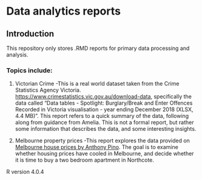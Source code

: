 # Data analytics reports 
## Introduction
This repository only stores .RMD reports for primary data processing and analysis.
### Topics include:
1. Victorian Crime 
-This is a real world dataset taken from the Crime Statistics Agency Victoria. https://www.crimestatistics.vic.gov.au/download-data, specifically the data called “Data tables - Spotlight: Burglary/Break and Enter Offences Recorded in Victoria visualisation - year ending December 2018 (XLSX, 4.4 MB)”.
This report refers to a quick summary of the data, following along from guidance from Amelia. This is not a formal report, but rather some information that describes the data, and some interesting insights. 

2. Melbourne property prices
-This report explores the data provided on [Melbourne house prices by Anthony Pino](https://www.kaggle.com/anthonypino/melbourne-housing-market). The goal is to examine whether housing prices have cooled in Melbourne, and decide whether it is time to buy a two bedroom apartment in Northcote. 




R version 4.0.4
